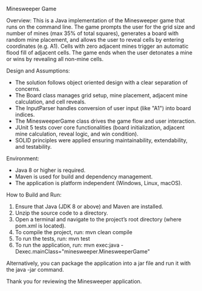 Minesweeper Game

Overview:
This is a Java implementation of the Minesweeper game that runs on the command line.
The game prompts the user for the grid size and number of mines (max 35% of total squares),
generates a board with random mine placement, and allows the user to reveal cells by entering coordinates (e.g. A1).
Cells with zero adjacent mines trigger an automatic flood fill of adjacent cells.
The game ends when the user detonates a mine or wins by revealing all non-mine cells.

Design and Assumptions:
- The solution follows object oriented design with a clear separation of concerns.
- The Board class manages grid setup, mine placement, adjacent mine calculation, and cell reveals.
- The InputParser handles conversion of user input (like "A1") into board indices.
- The MinesweeperGame class drives the game flow and user interaction.
- JUnit 5 tests cover core functionalities (board initialization, adjacent mine calculation, reveal logic, and win condition).
- SOLID principles were applied ensuring maintainability, extendability, and testability.

Environment:
- Java 8 or higher is required.
- Maven is used for build and dependency management.
- The application is platform independent (Windows, Linux, macOS).

How to Build and Run:
1. Ensure that Java (JDK 8 or above) and Maven are installed.
2. Unzip the source code to a directory.
3. Open a terminal and navigate to the project’s root directory (where pom.xml is located).
4. To compile the project, run:
   mvn clean compile
5. To run the tests, run:
   mvn test
6. To run the application, run:
   mvn exec:java -Dexec.mainClass="minesweeper.MinesweeperGame"

Alternatively, you can package the application into a jar file and run it with the java -jar command.

Thank you for reviewing the Minesweeper application.
